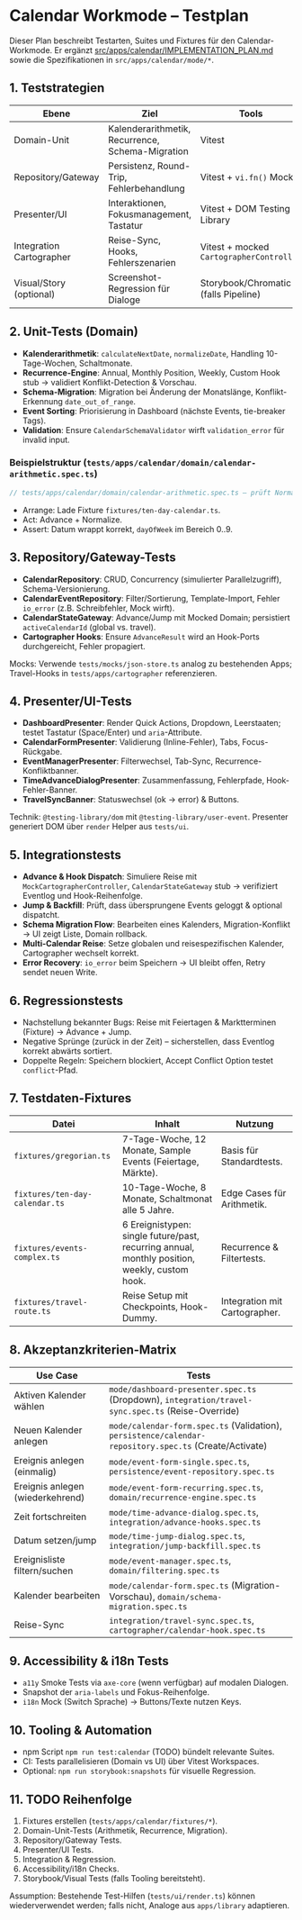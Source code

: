 # Calendar Workmode – Testplan
Dieser Plan beschreibt Testarten, Suites und Fixtures für den Calendar-Workmode. Er ergänzt [src/apps/calendar/IMPLEMENTATION_PLAN.md](../../src/apps/calendar/IMPLEMENTATION_PLAN.md) sowie die Spezifikationen in `src/apps/calendar/mode/*`.

## 1. Teststrategien
| Ebene | Ziel | Tools | Dateipfade |
| --- | --- | --- | --- |
| Domain-Unit | Kalenderarithmetik, Recurrence, Schema-Migration | Vitest | `tests/apps/calendar/domain/*.spec.ts` |
| Repository/Gateway | Persistenz, Round-Trip, Fehlerbehandlung | Vitest + `vi.fn()` Mocks | `tests/apps/calendar/persistence/*.spec.ts` |
| Presenter/UI | Interaktionen, Fokusmanagement, Tastatur | Vitest + DOM Testing Library | `tests/apps/calendar/mode/*.spec.tsx` |
| Integration Cartographer | Reise-Sync, Hooks, Fehlerszenarien | Vitest + mocked `CartographerController` | `tests/apps/calendar/integration/*.spec.ts` |
| Visual/Story (optional) | Screenshot-Regression für Dialoge | Storybook/Chromatic (falls Pipeline) | `stories/apps/calendar/*.stories.tsx` |

## 2. Unit-Tests (Domain)
- **Kalenderarithmetik**: `calculateNextDate`, `normalizeDate`, Handling 10-Tage-Wochen, Schaltmonate.
- **Recurrence-Engine**: Annual, Monthly Position, Weekly, Custom Hook stub → validiert Konflikt-Detection & Vorschau.
- **Schema-Migration**: Migration bei Änderung der Monatslänge, Konflikt-Erkennung `date_out_of_range`.
- **Event Sorting**: Priorisierung in Dashboard (nächste Events, tie-breaker Tags).
- **Validation**: Ensure `CalendarSchemaValidator` wirft `validation_error` für invalid input.

### Beispielstruktur (`tests/apps/calendar/domain/calendar-arithmetic.spec.ts`)
```ts
// tests/apps/calendar/domain/calendar-arithmetic.spec.ts – prüft Normalisierung für 10-Tage-Woche
```
- Arrange: Lade Fixture `fixtures/ten-day-calendar.ts`.
- Act: Advance + Normalize.
- Assert: Datum wrappt korrekt, `dayOfWeek` im Bereich 0..9.

## 3. Repository/Gateway-Tests
- **CalendarRepository**: CRUD, Concurrency (simulierter Parallelzugriff), Schema-Versionierung.
- **CalendarEventRepository**: Filter/Sortierung, Template-Import, Fehler `io_error` (z.B. Schreibfehler, Mock wirft).
- **CalendarStateGateway**: Advance/Jump mit Mocked Domain; persistiert `activeCalendarId` (global vs. travel).
- **Cartographer Hooks**: Ensure `AdvanceResult` wird an Hook-Ports durchgereicht, Fehler propagiert.

Mocks: Verwende `tests/mocks/json-store.ts` analog zu bestehenden Apps; Travel-Hooks in `tests/apps/cartographer` referenzieren.

## 4. Presenter/UI-Tests
- **DashboardPresenter**: Render Quick Actions, Dropdown, Leerstaaten; testet Tastatur (Space/Enter) und `aria`-Attribute.
- **CalendarFormPresenter**: Validierung (Inline-Fehler), Tabs, Focus-Rückgabe.
- **EventManagerPresenter**: Filterwechsel, Tab-Sync, Recurrence-Konfliktbanner.
- **TimeAdvanceDialogPresenter**: Zusammenfassung, Fehlerpfade, Hook-Fehler-Banner.
- **TravelSyncBanner**: Statuswechsel (ok → error) & Buttons.

Technik: `@testing-library/dom` mit `@testing-library/user-event`. Presenter generiert DOM über `render` Helper aus `tests/ui`.

## 5. Integrationstests
- **Advance & Hook Dispatch**: Simuliere Reise mit `MockCartographerController`, `CalendarStateGateway` stub → verifiziert Eventlog und Hook-Reihenfolge.
- **Jump & Backfill**: Prüft, dass übersprungene Events geloggt & optional dispatcht.
- **Schema Migration Flow**: Bearbeiten eines Kalenders, Migration-Konflikt → UI zeigt Liste, Domain rollback.
- **Multi-Calendar Reise**: Setze globalen und reisespezifischen Kalender, Cartographer wechselt korrekt.
- **Error Recovery**: `io_error` beim Speichern → UI bleibt offen, Retry sendet neuen Write.

## 6. Regressionstests
- Nachstellung bekannter Bugs: Reise mit Feiertagen & Marktterminen (Fixture) → Advance + Jump.
- Negative Sprünge (zurück in der Zeit) – sicherstellen, dass Eventlog korrekt abwärts sortiert.
- Doppelte Regeln: Speichern blockiert, Accept Conflict Option testet `conflict`-Pfad.

## 7. Testdaten-Fixtures
| Datei | Inhalt | Nutzung |
| --- | --- | --- |
| `fixtures/gregorian.ts` | 7-Tage-Woche, 12 Monate, Sample Events (Feiertage, Märkte). | Basis für Standardtests. |
| `fixtures/ten-day-calendar.ts` | 10-Tage-Woche, 8 Monate, Schaltmonat alle 5 Jahre. | Edge Cases für Arithmetik. |
| `fixtures/events-complex.ts` | 6 Ereignistypen: single future/past, recurring annual, monthly position, weekly, custom hook. | Recurrence & Filtertests. |
| `fixtures/travel-route.ts` | Reise Setup mit Checkpoints, Hook-Dummy. | Integration mit Cartographer. |

## 8. Akzeptanzkriterien-Matrix
| Use Case | Tests |
| --- | --- |
| Aktiven Kalender wählen | `mode/dashboard-presenter.spec.ts` (Dropdown), `integration/travel-sync.spec.ts` (Reise-Override) |
| Neuen Kalender anlegen | `mode/calendar-form.spec.ts` (Validation), `persistence/calendar-repository.spec.ts` (Create/Activate) |
| Ereignis anlegen (einmalig) | `mode/event-form-single.spec.ts`, `persistence/event-repository.spec.ts` |
| Ereignis anlegen (wiederkehrend) | `mode/event-form-recurring.spec.ts`, `domain/recurrence-engine.spec.ts` |
| Zeit fortschreiten | `mode/time-advance-dialog.spec.ts`, `integration/advance-hooks.spec.ts` |
| Datum setzen/jump | `mode/time-jump-dialog.spec.ts`, `integration/jump-backfill.spec.ts` |
| Ereignisliste filtern/suchen | `mode/event-manager.spec.ts`, `domain/filtering.spec.ts` |
| Kalender bearbeiten | `mode/calendar-form.spec.ts` (Migration-Vorschau), `domain/schema-migration.spec.ts` |
| Reise-Sync | `integration/travel-sync.spec.ts`, `cartographer/calendar-hook.spec.ts` |

## 9. Accessibility & i18n Tests
- `a11y` Smoke Tests via `axe-core` (wenn verfügbar) auf modalen Dialogen.
- Snapshot der `aria-labels` und Fokus-Reihenfolge.
- `i18n` Mock (Switch Sprache) → Buttons/Texte nutzen Keys.

## 10. Tooling & Automation
- npm Script `npm run test:calendar` (TODO) bündelt relevante Suites.
- CI: Tests parallelisieren (Domain vs UI) über Vitest Workspaces.
- Optional: `npm run storybook:snapshots` für visuelle Regression.

## 11. TODO Reihenfolge
1. Fixtures erstellen (`tests/apps/calendar/fixtures/*`).
2. Domain-Unit-Tests (Arithmetik, Recurrence, Migration).
3. Repository/Gateway Tests.
4. Presenter/UI Tests.
5. Integration & Regression.
6. Accessibility/i18n Checks.
7. Storybook/Visual Tests (falls Tooling bereitsteht).

Assumption: Bestehende Test-Hilfen (`tests/ui/render.ts`) können wiederverwendet werden; falls nicht, Analoge aus `apps/library` adaptieren.
